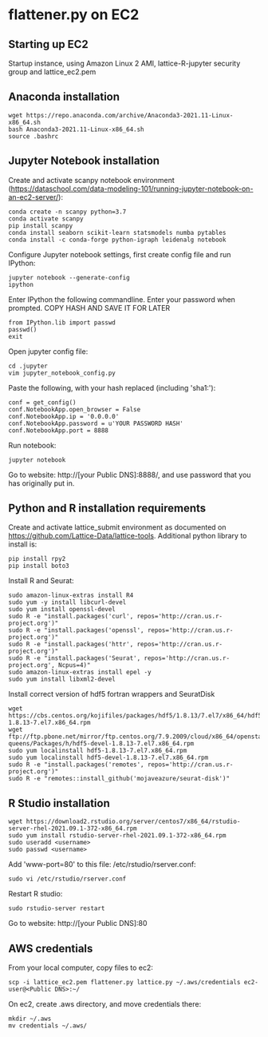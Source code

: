 # flattener.py on EC2

Starting up EC2
----------------
Startup instance, using Amazon Linux 2 AMI, lattice-R-jupyter security group and lattice_ec2.pem


Anaconda installation
----------------
```
wget https://repo.anaconda.com/archive/Anaconda3-2021.11-Linux-x86_64.sh
bash Anaconda3-2021.11-Linux-x86_64.sh
source .bashrc
```

Jupyter Notebook installation
----------------
Create and activate scanpy notebook environment (https://dataschool.com/data-modeling-101/running-jupyter-notebook-on-an-ec2-server/):
```
conda create -n scanpy python=3.7
conda activate scanpy
pip install scanpy
conda install seaborn scikit-learn statsmodels numba pytables
conda install -c conda-forge python-igraph leidenalg notebook
```

Configure Jupyter notebook settings, first create config file and run IPython:
```
jupyter notebook --generate-config
ipython
```
Enter IPython the following commandline. Enter your password when prompted. COPY HASH AND SAVE IT FOR LATER
```
from IPython.lib import passwd
passwd()
exit
```

Open jupyter config file:
```
cd .jupyter
vim jupyter_notebook_config.py
```
Paste the following, with your hash replaced (including 'sha1:'):
```
conf = get_config()
conf.NotebookApp.open_browser = False
conf.NotebookApp.ip = '0.0.0.0'
conf.NotebookApp.password = u'YOUR PASSWORD HASH'
conf.NotebookApp.port = 8888
```

Run notebook:
```
jupyter notebook
```
Go to website: http://[your Public DNS]:8888/, and use password that you has originally put in.


Python and R installation requirements
----------------
Create and activate lattice\_submit environment as documented on https://github.com/Lattice-Data/lattice-tools. Additional python library to install is:
```
pip install rpy2
pip install boto3
```
Install R and Seurat:
```
sudo amazon-linux-extras install R4
sudo yum -y install libcurl-devel
sudo yum install openssl-devel
sudo R -e "install.packages('curl', repos='http://cran.us.r-project.org')"
sudo R -e "install.packages('openssl', repos='http://cran.us.r-project.org')"
sudo R -e "install.packages('httr', repos='http://cran.us.r-project.org')"
sudo R -e "install.packages('Seurat', repos='http://cran.us.r-project.org', Ncpus=4)"
sudo amazon-linux-extras install epel -y
sudo yum install libxml2-devel
```

Install correct version of hdf5 fortran wrappers and SeuratDisk
```
wget https://cbs.centos.org/kojifiles/packages/hdf5/1.8.13/7.el7/x86_64/hdf5-1.8.13-7.el7.x86_64.rpm
wget ftp://ftp.pbone.net/mirror/ftp.centos.org/7.9.2009/cloud/x86_64/openstack-queens/Packages/h/hdf5-devel-1.8.13-7.el7.x86_64.rpm
sudo yum localinstall hdf5-1.8.13-7.el7.x86_64.rpm
sudo yum localinstall hdf5-devel-1.8.13-7.el7.x86_64.rpm
sudo R -e "install.packages('remotes', repos='http://cran.us.r-project.org')"
sudo R -e "remotes::install_github('mojaveazure/seurat-disk')"
```

R Studio installation
----------------
```
wget https://download2.rstudio.org/server/centos7/x86_64/rstudio-server-rhel-2021.09.1-372-x86_64.rpm
sudo yum install rstudio-server-rhel-2021.09.1-372-x86_64.rpm
sudo useradd <username>
sudo passwd <username>
```
Add 'www-port=80' to this file: /etc/rstudio/rserver.conf:
```
sudo vi /etc/rstudio/rserver.conf
```
Restart R studio:
```
sudo rstudio-server restart
```
Go to website: http://[your Public DNS]:80

AWS credentials
----------------
From your local computer, copy files to ec2:
```
scp -i lattice_ec2.pem flattener.py lattice.py ~/.aws/credentials ec2-user@<Public DNS>:~/
```

On ec2, create .aws directory, and move credentials there:
```
mkdir ~/.aws
mv credentials ~/.aws/
```







